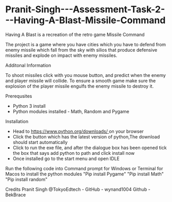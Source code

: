 # Pranit-Singh---Assessment-Task-2---Having-A-Blast-Missile-Command

Having A Blast is a recreation of the retro game Missile Command 

The project is a game where you have cities which you have to defend from enemy missile which fall from the sky with silios that produce defensive missiles and explode on impact with enemy missiles.

Additonal Information

To shoot missiles click with you mouse button, and predict when the enemy and player missile will collide. To ensure a smooth game make sure the explosion of the player missile engulfs the enemy missile to destroy it. 

Prerequsites 
- Python 3 install
- Python modules installed - Math, Random and Pygame

Installation 
- Head to <https://www.python.org/downloads/>[ ](https://www.python.org/downloads/)on your browser
- Click the button which has the latest version of python,The download should start automatically
- Click to run the exe file, and after the dialogue box has been opened tick the box that says add python to path and click install now
- Once installed go to the start menu and open IDLE

Run the following code into Command prompt for Windows or Terminal for Macos to install the
python modules
"Pip install Pygame"
"Pip install Math"
"Pip install random"

Credits 
Pranit Singh 
@TokyoEdtech - GitHub - wynand1004 
Github - BekBrace 
